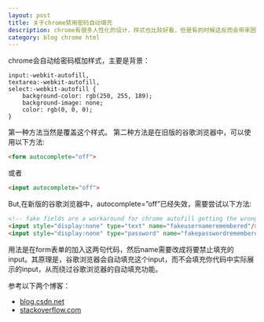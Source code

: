 ```yaml
---
layout: post
title: 关于chrome禁用密码自动填充
description: chrome有很多人性化的设计，样式也比较好看，但是有的时候这反而会带来困扰，比如密码自动填充会带来一个很丑的黄色背景
category: blog chrome html
---
```


chrome会自动给密码框加样式，主要是背景：
```
input:-webkit-autofill,
textarea:-webkit-autofill, 
select:-webkit-autofill {    
    background-color: rgb(250, 255, 189);    
    background-image: none;    
    color: rgb(0, 0, 0);
}
```
第一种方法当然是覆盖这个样式。
第二种方法是在旧版的谷歌浏览器中，可以使用以下方法:
```html
<form autocomplete="off">
```
或者
```html
<input autocomplete="off">
```
But,在新版的谷歌浏览器中，autocomplete=”off”已经失效，需要尝试以下方法:
```html
<!-- fake fields are a workaround for chrome autofill getting the wrong fields -->
<input style="display:none" type="text" name="fakeusernameremembered"/>
<input style="display:none" type="password" name="fakepasswordremembered"/>
```
用法是在form表单的加入这两句代码，然后name需要改成将要禁止填充的input。其原理是，谷歌浏览器会自动填充这个input，而不会填充你代码中实际展示的input，从而绕过谷歌浏览器的自动填充功能。

参考以下两个博客：

* [blog.csdn.net](http://blog.csdn.net/xiaoluodecai/article/details/53190489 "如何禁止谷歌浏览器自动填充密码")
* [stackoverflow.com](https://stackoverflow.com/questions/15738259/disabling-chrome-autofill "disabling-chrome-autofill")